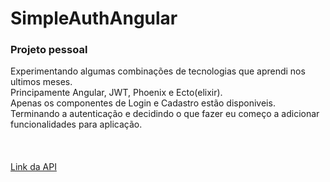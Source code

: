 # SimpleAuthAngular
### Projeto pessoal
Experimentando algumas combinações de tecnologias que aprendi nos ultimos meses.<br>
Principamente Angular, JWT, Phoenix e Ecto(elixir).<br>
Apenas os componentes de Login e Cadastro estão disponiveis.<br>
Terminando a autenticação e decidindo o que fazer eu começo a adicionar funcionalidades para aplicação.<br><br>
<br><br>
<a href="https://github.com/rodriguesrafaelm/simple_angular_auth_api">Link da API</a>
